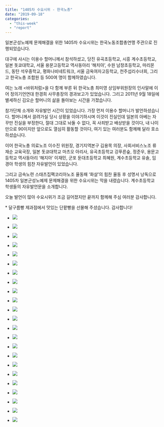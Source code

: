 ```yaml
---
title: "1405차 수요시위 - 한국노총"
date: "2019-09-18"
categories: 
  - "this-week"
  - "report"
---
```


일본군성노예제 문제해결을 위한 1405차 수요시위는 한국노동조합총연맹 주관으로 진행되었습니다.

대구에 사시는 이용수 할머니께서 참석하셨고, 당진 유곡초등학교, 시흥 계수초등학교, 일본 돗쿄대학교, 서울 용문고등학교 역사동아리 ‘해치아’, 수원 남창초등학교, 마리몬드, 동탄 석우중학교, 평화나비네트워크, 서울 금옥여자고등학교, 천주섭리수녀회, 그리고 한국노총 조합원 등 500여 명이 함께하였습니다.

여는 노래 <바위처럼>을 다 함께 부른 뒤 한국노총 최미영 상임부위원장의 인사말에 이어 정의기언연대 한경희 사무총장의 경과보고가 있었습니다. 그리고 2011년 9월 18일에 별세하신 김오순 할머니의 삶을 돌아보는 시간을 가졌습니다.

참가단체 소개와 자유발언 시간이 있었습니다. 가장 먼저 이용수 할머니가 발언하셨습니다. 할머니께서 끌려가실 당시 상황을 이야기하시며 이것이 진실인데 일본의 아베는 자꾸만 진실을 부정한다, 절대 그대로 놔둘 수 없다, 꼭 사죄받고 배상받을 것이다, 내 나이 만으로 90이지만 앞으로도 열심히 활동할 것이다, 여기 있는 여러분도 함께해 달라 호소하셨습니다.

이어 한국노총 의료노조 이수진 위원장, 경기지역본구 김용목 의장, 사회서비스노조 류재순 교육국장, 일본 돗쿄대학교 마츠오 아리사, 유곡초등학교 강푸른숲, 정준우, 용문고등학교 역사동아리 ‘해지아’ 이재민, 군포 둔대초등학교 최혜원, 계수초등학교 유솔, 임경아 학생의 힘찬 자유발언이 있었습니다.

그리고 금속노련 스태츠집팩코리아노조 율동패 ‘화살’의 힘찬 율동 후 성명서 낭독으로 1405차 일본군성노예제 문제해결을 위한 수요시위는 막을 내렸습니다. 계수초등학교 학생들의 자유발언문을 소개합니다.

오늘 발언이 많아 수요시위가 조금 길어졌지만 끝까지 함께해 주심 여러분 감사합니다.

\* 달구름빵 제과점에서 맛있는 단팥빵을 선물해 주셨습니다. 감사합니다!

- ![](https://r2.womenandwar.net/2019/09/크기변환IMGP0259.jpg)
    
- ![](https://r2.womenandwar.net/2019/09/크기변환IMGP0266.jpg)
    
- ![](https://r2.womenandwar.net/2019/09/크기변환IMGP0268.jpg)
    
- ![](https://r2.womenandwar.net/2019/09/크기변환IMGP0271.jpg)
    
- ![](https://r2.womenandwar.net/2019/09/크기변환IMGP0274.jpg)
    
- ![](https://r2.womenandwar.net/2019/09/크기변환IMGP0289.jpg)
    
- ![](https://r2.womenandwar.net/2019/09/크기변환IMGP0315.jpg)
    
- ![](https://r2.womenandwar.net/2019/09/크기변환IMGP0341.jpg)
    
- ![](https://r2.womenandwar.net/2019/09/크기변환IMGP0344.jpg)
    
- ![](https://r2.womenandwar.net/2019/09/크기변환IMGP0349.jpg)
    
- ![](https://r2.womenandwar.net/2019/09/크기변환IMGP0368.jpg)
    
- ![](https://r2.womenandwar.net/2019/09/크기변환IMGP0384.jpg)
    
- ![](https://r2.womenandwar.net/2019/09/크기변환IMGP0402.jpg)
    
- ![](https://r2.womenandwar.net/2019/09/크기변환IMGP0419.jpg)
    
- ![](https://r2.womenandwar.net/2019/09/크기변환IMGP0429.jpg)
    
- ![](https://r2.womenandwar.net/2019/09/크기변환IMGP0436.jpg)
    
- ![](https://r2.womenandwar.net/2019/09/크기변환IMGP0441.jpg)
    
- ![](https://r2.womenandwar.net/2019/09/크기변환IMGP0460.jpg)
    
- ![](https://r2.womenandwar.net/2019/09/크기변환IMGP0471.jpg)
    
- ![](https://r2.womenandwar.net/2019/09/크기변환IMGP0477.jpg)
    
- ![](https://r2.womenandwar.net/2019/09/photo_2019-09-18_15-30-21-1024x768.jpg)
    

- ![](https://r2.womenandwar.net/2019/09/S28BW-419091817510-4-1024x724.jpg)
    
- ![](https://r2.womenandwar.net/2019/09/S28BW-419091817520-4-1024x740.jpg)
